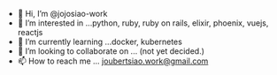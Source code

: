 - 👋 Hi, I’m @jojosiao-work
- 👀 I’m interested in ...python, ruby, ruby on rails, elixir, phoenix, vuejs, reactjs
- 🌱 I’m currently learning ...docker, kubernetes
- 💞️ I’m looking to collaborate on ... (not yet decided.)
- 📫 How to reach me ... joubertsiao.work@gmail.com

<!---
jojosiao-work/jojosiao-work is a ✨ special ✨ repository because its `README.md` (this file) appears on your GitHub profile.
You can click the Preview link to take a look at your changes.
--->

